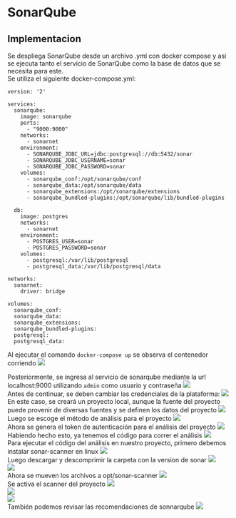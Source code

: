# SonarQube


## Implementacion

Se despliega SonarQube desde un archivo .yml con docker compose y así se ejecuta tanto el servicio de SonarQube como la base de datos que se necesita para este.<br>
Se utiliza el siguiente docker-compose.yml:
```
version: '2'

services:
  sonarqube:
    image: sonarqube
    ports:
      - "9000:9000"
    networks:
      - sonarnet
    environment:
      - SONARQUBE_JDBC_URL=jdbc:postgresql://db:5432/sonar
      - SONARQUBE_JDBC_USERNAME=sonar
      - SONARQUBE_JDBC_PASSWORD=sonar
    volumes:
      - sonarqube_conf:/opt/sonarqube/conf
      - sonarqube_data:/opt/sonarqube/data
      - sonarqube_extensions:/opt/sonarqube/extensions
      - sonarqube_bundled-plugins:/opt/sonarqube/lib/bundled-plugins

  db:
    image: postgres
    networks:
      - sonarnet
    environment:
      - POSTGRES_USER=sonar
      - POSTGRES_PASSWORD=sonar
    volumes:
      - postgresql:/var/lib/postgresql
      - postgresql_data:/var/lib/postgresql/data

networks:
  sonarnet:
    driver: bridge

volumes:
  sonarqube_conf:
  sonarqube_data:
  sonarqube_extensions:
  sonarqube_bundled-plugins:
  postgresql:
  postgresql_data:

```
Al ejecutar el comando ```docker-compose up``` se observa el contenedor corriendo
<img src="images/container.png"><br>

Posteriormente, se ingresa al servicio de sonarqube mediante la url localhost:9000 utilizando ``admin`` como usuario y contraseña
<img src="images/login.png"><br>
Antes de continuar, se deben cambiar las credenciales de la plataforma:
<img src="images/password_update.png"><br>
En este caso, se creará un proyecto local, aunque la fuente del proyecto puede provenir de diversas fuentes y se definen los datos del proyecto
<img src="images/localproyect.png"><br>
Luego se escoge el método de análisis para el proyecto
<img src="images/analyze.png"><br>
Ahora se genera el token de autenticación para el análisis del proyecto
<img src="images/token.png"><br>
Habiendo hecho esto, ya tenemos el código para correr el análisis
<img src="images/scanner_code.png"><br>
Para ejecutar el código del análisis en nuestro proyecto, primero debemos instalar sonar-scanner en linux
<img src="images/install.png"><br>
Luego descargar y descomprimir la carpeta con la version de sonar
<img src="images/getting_sonar.png"><br>
<img src="images/unzip.png"><br>
Ahora se mueven los archivos a opt/sonar-scanner
<img src="images/verifying_sonar.png"><br>
Se activa el scanner del proyecto
<img src="images/scanner_start.png"><br>
<img src="images/success.png"><br>
<img src="images/passed_report.png"><br>
También podemos revisar las recomendaciones de sonnarqube
<img src="images/details.png"><br>